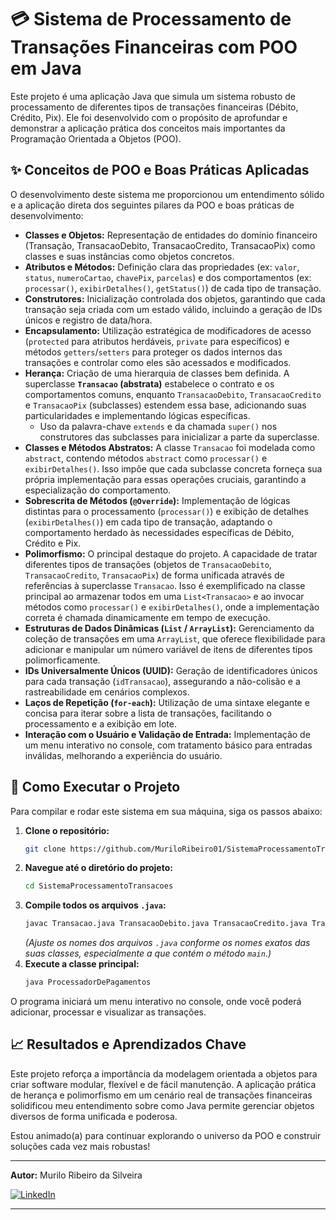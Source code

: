 # 💳 Sistema de Processamento de Transações Financeiras com POO em Java

Este projeto é uma aplicação Java que simula um sistema robusto de processamento de diferentes tipos de transações financeiras (Débito, Crédito, Pix). Ele foi desenvolvido com o propósito de aprofundar e demonstrar a aplicação prática dos conceitos mais importantes da Programação Orientada a Objetos (POO).

## ✨ Conceitos de POO e Boas Práticas Aplicadas

O desenvolvimento deste sistema me proporcionou um entendimento sólido e a aplicação direta dos seguintes pilares da POO e boas práticas de desenvolvimento:

-   **Classes e Objetos:** Representação de entidades do domínio financeiro (Transação, TransacaoDebito, TransacaoCredito, TransacaoPix) como classes e suas instâncias como objetos concretos.
-   **Atributos e Métodos:** Definição clara das propriedades (ex: `valor`, `status`, `numeroCartao`, `chavePix`, `parcelas`) e dos comportamentos (ex: `processar()`, `exibirDetalhes()`, `getStatus()`) de cada tipo de transação.
-   **Construtores:** Inicialização controlada dos objetos, garantindo que cada transação seja criada com um estado válido, incluindo a geração de IDs únicos e registro de data/hora.
-   **Encapsulamento:** Utilização estratégica de modificadores de acesso (`protected` para atributos herdáveis, `private` para específicos) e métodos `getters`/`setters` para proteger os dados internos das transações e controlar como eles são acessados e modificados.
-   **Herança:** Criação de uma hierarquia de classes bem definida. A superclasse **`Transacao` (abstrata)** estabelece o contrato e os comportamentos comuns, enquanto `TransacaoDebito`, `TransacaoCredito` e `TransacaoPix` (subclasses) estendem essa base, adicionando suas particularidades e implementando lógicas específicas.
    -   Uso da palavra-chave `extends` e da chamada `super()` nos construtores das subclasses para inicializar a parte da superclasse.
-   **Classes e Métodos Abstratos:** A classe `Transacao` foi modelada como `abstract`, contendo métodos `abstract` como `processar()` e `exibirDetalhes()`. Isso impõe que cada subclasse concreta forneça sua própria implementação para essas operações cruciais, garantindo a especialização do comportamento.
-   **Sobrescrita de Métodos (`@Override`):** Implementação de lógicas distintas para o processamento (`processar()`) e exibição de detalhes (`exibirDetalhes()`) em cada tipo de transação, adaptando o comportamento herdado às necessidades específicas de Débito, Crédito e Pix.
-   **Polimorfismo:** O principal destaque do projeto. A capacidade de tratar diferentes tipos de transações (objetos de `TransacaoDebito`, `TransacaoCredito`, `TransacaoPix`) de forma unificada através de referências à superclasse `Transacao`. Isso é exemplificado na classe principal ao armazenar todos em uma `List<Transacao>` e ao invocar métodos como `processar()` e `exibirDetalhes()`, onde a implementação correta é chamada dinamicamente em tempo de execução.
-   **Estruturas de Dados Dinâmicas (`List` / `ArrayList`):** Gerenciamento da coleção de transações em uma `ArrayList`, que oferece flexibilidade para adicionar e manipular um número variável de itens de diferentes tipos polimorficamente.
-   **IDs Universalmente Únicos (UUID):** Geração de identificadores únicos para cada transação (`idTransacao`), assegurando a não-colisão e a rastreabilidade em cenários complexos.
-   **Laços de Repetição (`for-each`):** Utilização de uma sintaxe elegante e concisa para iterar sobre a lista de transações, facilitando o processamento e a exibição em lote.
-   **Interação com o Usuário e Validação de Entrada:** Implementação de um menu interativo no console, com tratamento básico para entradas inválidas, melhorando a experiência do usuário.

## 🚀 Como Executar o Projeto

Para compilar e rodar este sistema em sua máquina, siga os passos abaixo:

1.  **Clone o repositório:**
    ```bash
    git clone https://github.com/MuriloRibeiro01/SistemaProcessamentoTransacoes/tree/master
    ```
2.  **Navegue até o diretório do projeto:**
    ```bash
    cd SistemaProcessamentoTransacoes
    ```
3.  **Compile todos os arquivos `.java`:**
    ```bash
    javac Transacao.java TransacaoDebito.java TransacaoCredito.java TransacaoPix.java ProcessadorDePagamentos.java
    ```
    *(Ajuste os nomes dos arquivos `.java` conforme os nomes exatos das suas classes, especialmente a que contém o método `main`.)*
4.  **Execute a classe principal:**
    ```bash
    java ProcessadorDePagamentos 
    ```

O programa iniciará um menu interativo no console, onde você poderá adicionar, processar e visualizar as transações.

## 📈 Resultados e Aprendizados Chave

Este projeto reforça a importância da modelagem orientada a objetos para criar software modular, flexível e de fácil manutenção. A aplicação prática de herança e polimorfismo em um cenário real de transações financeiras solidificou meu entendimento sobre como Java permite gerenciar objetos diversos de forma unificada e poderosa.

Estou animado(a) para continuar explorando o universo da POO e construir soluções cada vez mais robustas!

---

**Autor:**
Murilo Ribeiro da Silveira

[![LinkedIn](https://img.shields.io/badge/LinkedIn-0077B5?style=plastic&logo=linkedin&logoColor=white)](https://www.linkedin.com/in/murilo-ribeiro-da-silveira-255774264)

---
